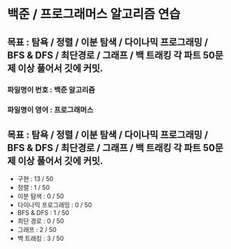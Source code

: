 
# 백준 / 프로그래머스 알고리즘 연습

## 목표 : 탐욕 / 정렬 / 이분 탐색 / 다이나믹 프로그래밍 / BFS & DFS / 최단경로 / 그래프 / 백 트래킹  각 파트 50문제 이상 풀어서 깃에 커밋.

### 파일명이 번호 : 백준 알고리즘
### 파일명이 영어 : 프로그래머스


## 목표 : 탐욕 / 정렬 / 이분 탐색 / 다이나믹 프로그래밍 / BFS & DFS / 최단경로 / 그래프 / 백 트래킹  각 파트 50문제 이상 풀어서 깃에 커밋.


- 구현 : 13 / 50
- 정렬 : 1 / 50
- 이분 탐색 : 0 / 50
- 다이나믹 프로그래밍 : 0 / 50
- BFS & DFS : 1 / 50
- 최단 경로 : 0 / 50
- 그래프 : 2 / 50
- 백 트래킹 : 3 / 50

